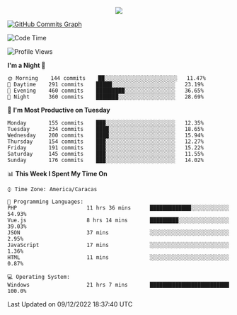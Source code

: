 <p align="center">
  <a href="http://www.github.com/thevacs">
    <img src="https://github-readme-streak-stats.herokuapp.com/?user=thevacs&stroke=ffffff&background=1c1917&ring=0891b2&fire=0891b2&currStreakNum=ffffff&currStreakLabel=0891b2&sideNums=ffffff&sideLabels=ffffff&dates=ffffff&hide_border=true" />
  </a>
  
  <a href="http://www.github.com/thevacs"><img src="https://github-readme-activity-graph.cyclic.app/graph?username=thevacs&bg_color=000000&color=ffffff&line=ff0000&point=ebebeb&area=true&hide_border=true" alt="GitHub Commits Graph" /></a>
  
</p>

<!--START_SECTION:waka-->
![Code Time](http://img.shields.io/badge/Code%20Time-942%20hrs%209%20mins-blue)

![Profile Views](http://img.shields.io/badge/Profile%20Views-91-blue)

**I'm a Night 🦉** 

```text
🌞 Morning    144 commits    ██░░░░░░░░░░░░░░░░░░░░░░░   11.47% 
🌆 Daytime    291 commits    █████░░░░░░░░░░░░░░░░░░░░   23.19% 
🌃 Evening    460 commits    █████████░░░░░░░░░░░░░░░░   36.65% 
🌙 Night      360 commits    ███████░░░░░░░░░░░░░░░░░░   28.69%

```
📅 **I'm Most Productive on Tuesday** 

```text
Monday       155 commits    ███░░░░░░░░░░░░░░░░░░░░░░   12.35% 
Tuesday      234 commits    ████░░░░░░░░░░░░░░░░░░░░░   18.65% 
Wednesday    200 commits    ████░░░░░░░░░░░░░░░░░░░░░   15.94% 
Thursday     154 commits    ███░░░░░░░░░░░░░░░░░░░░░░   12.27% 
Friday       191 commits    ███░░░░░░░░░░░░░░░░░░░░░░   15.22% 
Saturday     145 commits    ███░░░░░░░░░░░░░░░░░░░░░░   11.55% 
Sunday       176 commits    ███░░░░░░░░░░░░░░░░░░░░░░   14.02%

```


📊 **This Week I Spent My Time On** 

```text
⌚︎ Time Zone: America/Caracas

💬 Programming Languages: 
PHP                      11 hrs 36 mins      █████████████░░░░░░░░░░░░   54.93% 
Vue.js                   8 hrs 14 mins       █████████░░░░░░░░░░░░░░░░   39.03% 
JSON                     37 mins             ░░░░░░░░░░░░░░░░░░░░░░░░░   2.95% 
JavaScript               17 mins             ░░░░░░░░░░░░░░░░░░░░░░░░░   1.36% 
HTML                     11 mins             ░░░░░░░░░░░░░░░░░░░░░░░░░   0.87%

💻 Operating System: 
Windows                  21 hrs 7 mins       █████████████████████████   100.0%

```


 Last Updated on 09/12/2022 18:37:40 UTC
<!--END_SECTION:waka-->
